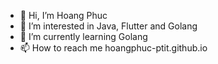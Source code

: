 - 👋 Hi, I’m Hoang Phuc
- 👀 I’m interested in Java, Flutter and Golang
- 🌱 I’m currently learning Golang
- 📫 How to reach me hoangphuc-ptit.github.io

